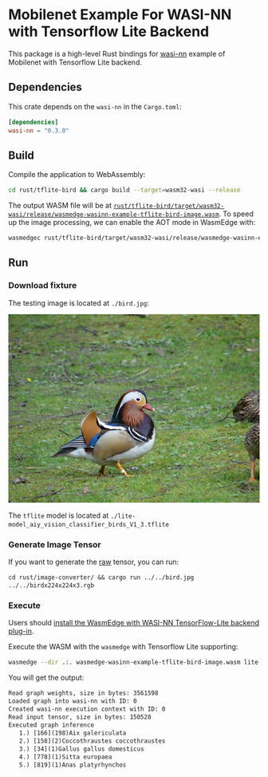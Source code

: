 # Mobilenet Example For WASI-NN with Tensorflow Lite Backend

This package is a high-level Rust bindings for [wasi-nn] example of Mobilenet with Tensorflow Lite backend.

[wasi-nn]: https://github.com/WebAssembly/wasi-nn

## Dependencies

This crate depends on the `wasi-nn` in the `Cargo.toml`:

```toml
[dependencies]
wasi-nn = "0.3.0"
```

## Build

Compile the application to WebAssembly:

```bash
cd rust/tflite-bird && cargo build --target=wasm32-wasi --release
```

The output WASM file will be at [`rust/tflite-bird/target/wasm32-wasi/release/wasmedge-wasinn-example-tflite-bird-image.wasm`](wasmedge-wasinn-example-tflite-bird-image.wasm).
To speed up the image processing, we can enable the AOT mode in WasmEdge with:

```bash
wasmedgec rust/tflite-bird/target/wasm32-wasi/release/wasmedge-wasinn-example-tflite-bird-image.wasm wasmedge-wasinn-example-tflite-bird-image.wasm
```

## Run

### Download fixture

The testing image is located at `./bird.jpg`:

![Aix galericulata](bird.jpg)

The `tflite` model is located at `./lite-model_aiy_vision_classifier_birds_V1_3.tflite`

### Generate Image Tensor

If you want to generate the [raw](birdx224x224x3.rgb) tensor, you can run:

```shell
cd rust/image-converter/ && cargo run ../../bird.jpg ../../birdx224x224x3.rgb
```

### Execute

Users should [install the WasmEdge with WASI-NN TensorFlow-Lite backend plug-in](https://wasmedge.org/book/en/write_wasm/rust/wasinn.html#get-wasmedge-with-wasi-nn-plug-in-tensorflow-lite-backend).

Execute the WASM with the `wasmedge` with Tensorflow Lite supporting:

```bash
wasmedge --dir .:. wasmedge-wasinn-example-tflite-bird-image.wasm lite-model_aiy_vision_classifier_birds_V1_3.tflite bird.jpg
```

You will get the output:

```console
Read graph weights, size in bytes: 3561598
Loaded graph into wasi-nn with ID: 0
Created wasi-nn execution context with ID: 0
Read input tensor, size in bytes: 150528
Executed graph inference
   1.) [166](198)Aix galericulata
   2.) [158](2)Coccothraustes coccothraustes
   3.) [34](1)Gallus gallus domesticus
   4.) [778](1)Sitta europaea
   5.) [819](1)Anas platyrhynchos
```
